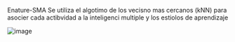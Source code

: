 Enature-SMA 
Se utiliza el algotimo de los vecisno mas cercanos (kNN) para asocier cada actibvidad a la inteligenci multiple y los estiolos de aprendizaje 

![image](https://github.com/Adrianunez8/Agentes-Jade/assets/105509664/f59d1b33-489a-4457-97ee-ad4309b7052f)





